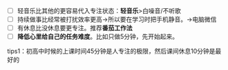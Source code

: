 - [ ] 轻音乐比其他的更容易代入专注状态：**轻音乐**>白噪音/不听歌
- [ ] 持续做事比经常被打扰效率更高→所以要在学习时把手机静音。->电脑微信
- [ ] 有休息比没休息要更专注。推荐**番茄工作法**
- [ ] **降低心里给自己的任务难度**。比如只做5分钟，先开始起来。

tips1：初高中时候的上课时间45分钟是人专注的极限，然后课间休息10分钟是最好的